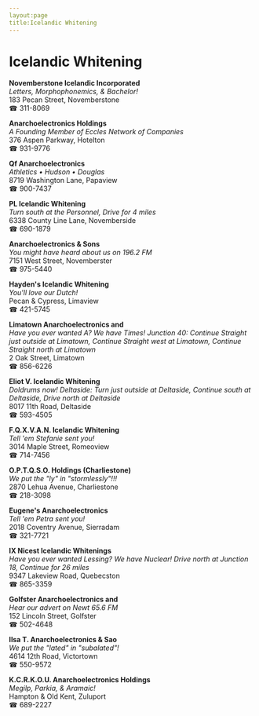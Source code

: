 ```yaml
---
layout:page
title:Icelandic Whitening
---
```

# Icelandic Whitening

**Novemberstone Icelandic Incorporated**  
_Letters, Morphophonemics, & Bachelor!_  
183 Pecan Street, Novemberstone  
☎ 311-8069



**Anarchoelectronics Holdings**  
_A Founding Member of Eccles Network of Companies_  
376 Aspen Parkway, Hotelton  
☎ 931-9776



**Qf Anarchoelectronics**  
_Athletics • Hudson • Douglas_  
8719 Washington Lane, Papaview  
☎ 900-7437



**PL Icelandic Whitening**  
_Turn south at the Personnel, Drive for 4 miles_  
6338 County Line Lane, Novemberside  
☎ 690-1879



**Anarchoelectronics & Sons**  
_You might have heard about us on 196.2 FM_  
7151 West Street, Novemberster  
☎ 975-5440



**Hayden's Icelandic Whitening**  
_You'll love our Dutch!_  
Pecan & Cypress, Limaview  
☎ 421-5745



**Limatown Anarchoelectronics and**  
_Have you ever wanted A? We have Times! 
Junction 40: Continue Straight just outside at Limatown, Continue Straight west at Limatown, Continue Straight north at Limatown_  
2 Oak Street, Limatown  
☎ 856-6226



**Eliot V. Icelandic Whitening**  
_Doldrums now! 
Deltaside: Turn just outside at Deltaside, Continue south at Deltaside, Drive north at Deltaside_  
8017 11th Road, Deltaside  
☎ 593-4505



**F.Q.X.V.A.N. Icelandic Whitening**  
_Tell 'em Stefanie sent you!_  
3014 Maple Street, Romeoview  
☎ 714-7456



**O.P.T.Q.S.O. Holdings (Charliestone)**  
_We put the "ly" in "stormlessly"!!!_  
2870 Lehua Avenue, Charliestone  
☎ 218-3098



**Eugene's Anarchoelectronics**  
_Tell 'em Petra sent you!_  
2018 Coventry Avenue, Sierradam  
☎ 321-7721



**IX Nicest Icelandic Whitenings**  
_Have you ever wanted Lessing? We have Nuclear! 
Drive north at Junction 18, Continue for 26 miles_  
9347 Lakeview Road, Quebecston  
☎ 865-3359



**Golfster Anarchoelectronics and**  
_Hear our advert on Newt 65.6 FM_  
152 Lincoln Street, Golfster  
☎ 502-4648



**Ilsa T. Anarchoelectronics & Sao**  
_We put the "lated" in "subalated"!_  
4614 12th Road, Victortown  
☎ 550-9572



**K.C.R.K.O.U. Anarchoelectronics Holdings**  
_Megilp, Parkia, & Aramaic!_  
Hampton & Old Kent, Zuluport  
☎ 689-2227



